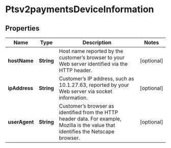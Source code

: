 
# Ptsv2paymentsDeviceInformation

## Properties
Name | Type | Description | Notes
------------ | ------------- | ------------- | -------------
**hostName** | **String** | Host name reported by the customer’s browser to your Web server identified via the HTTP header. |  [optional]
**ipAddress** | **String** | Customer’s IP address, such as 10.1.27.63, reported by your Web server via socket information.  |  [optional]
**userAgent** | **String** | Customer’s browser as identified from the HTTP header data. For example, Mozilla is the value that identifies the Netscape browser.  |  [optional]



